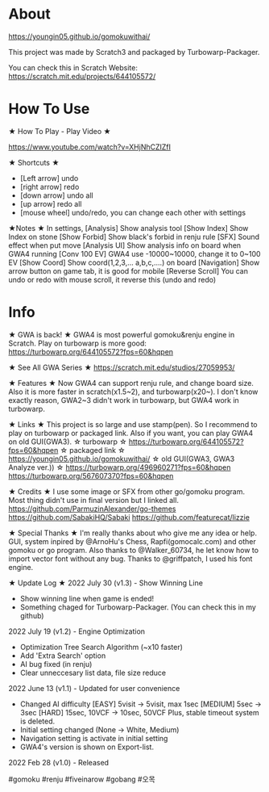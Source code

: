 # About
https://youngin05.github.io/gomokuwithai/

This project was made by Scratch3 and packaged by Turbowarp-Packager.

You can check this in Scratch Website: https://scratch.mit.edu/projects/644105572/

# How To Use

★ How To Play - Play Video ★

https://www.youtube.com/watch?v=XHjNhCZIZfI

★ Shortcuts ★
- [Left arrow] undo
- [right arrow] redo
- [down arrow] undo all
- [up arrow] redo all
- [mouse wheel] undo/redo, you can change each other with settings

★Notes ★
In settings,
[Analysis] Show analysis tool
[Show Index] Show Index on stone
[Show Forbid] Show black's forbid in renju rule
[SFX] Sound effect when put move
[Analysis UI] Show analysis info on board when GWA4 running
[Conv 100 EV] GWA4 use -10000~10000, change it to 0~100 EV
[Show Coord] Show coord(1,2,3,... a,b,c,....) on board
[Navigation] Show arrow button on game tab, it is good for mobile
[Reverse Scroll] You can undo or redo with mouse scroll, it reverse this (undo and redo)

# Info

★ GWA is back! ★
GWA4 is most powerful gomoku&renju engine in Scratch. Play on turbowarp is more good:
https://turbowarp.org/644105572?fps=60&hqpen

★ See All GWA Series ★
https://scratch.mit.edu/studios/27059953/

★ Features ★
Now GWA4 can support renju rule, and change board size. Also it is more faster in scratch(x1.5~2), and turbowarp(x20~). I don't know exactly reason, GWA2~3 didn't work in turbowarp, but GWA4 work in turbowarp.

★ Links ★
This project is so large and use stamp(pen). So I recommend to play on turbowarp or packaged link. Also if you want, you can play GWA4 on old GUI(GWA3).
☆ turbowarp ☆
https://turbowarp.org/644105572?fps=60&hqpen
☆ packaged link ☆
https://youngin05.github.io/gomokuwithai/
☆ old GUI(GWA3, GWA3 Analyze ver.)) ☆
https://turbowarp.org/496960271?fps=60&hqpen
https://turbowarp.org/567607370?fps=60&hqpen

★ Credits ★
I use some image or SFX from other go/gomoku program. Most thing didn't use in final version but I linked all.
https://github.com/ParmuzinAlexander/go-themes
https://github.com/SabakiHQ/Sabaki
https://github.com/featurecat/lizzie

★ Special Thanks ★
I'm really thanks about who give me any idea or help. GUI, system inpired by @ArnoHu's Chess, Rapfi(gomocalc.com) and other gomoku or go program. Also thanks to @Walker_60734, he let know how to import vector font without any bug. Thanks to @griffpatch, I used his font engine.

★ Update Log ★
2022 July 30 (v1.3) - Show Winning Line
- Show winning line when game is ended!
- Something chaged for Turbowarp-Packager. (You can check this in my github)

2022 July 19 (v1.2) - Engine Optimization
- Optimization Tree Search Algorithm (~x10 faster)
- Add 'Extra Search' option
- AI bug fixed (in renju)
- Clear unneccesary list data, file size reduce

2022 June 13 (v1.1) - Updated for user convenience
- Changed AI difficulty
[EASY] 5visit → 5visit, max 1sec
[MEDIUM] 5sec → 3sec
[HARD] 15sec, 10VCF → 10sec, 50VCF
Plus, stable timeout system is deleted.
- Initial setting changed (None → White, Medium)
- Navigation setting is activate in initial setting
- GWA4's version is shown on Export-list.

2022 Feb 28 (v1.0) - Released

#gomoku #renju #fiveinarow #gobang #오목
